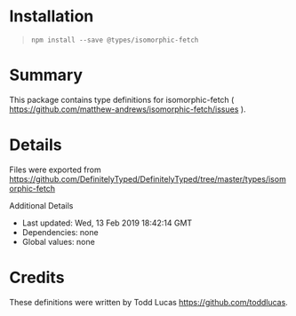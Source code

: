 # Installation
> `npm install --save @types/isomorphic-fetch`

# Summary
This package contains type definitions for isomorphic-fetch ( https://github.com/matthew-andrews/isomorphic-fetch/issues ).

# Details
Files were exported from https://github.com/DefinitelyTyped/DefinitelyTyped/tree/master/types/isomorphic-fetch

Additional Details
 * Last updated: Wed, 13 Feb 2019 18:42:14 GMT
 * Dependencies: none
 * Global values: none

# Credits
These definitions were written by Todd Lucas <https://github.com/toddlucas>.
